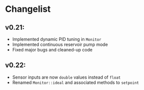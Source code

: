 # Changelist

## v0.21:
- Implemented dynamic PID tuning in `Monitor`
- Implemented continuous reservoir pump mode
- Fixed major bugs and cleaned-up code

## v0.22:
- Sensor inputs are now `double` values instead of `float`
- Renamed `Monitor::ideal` and associated methods to `setpoint`